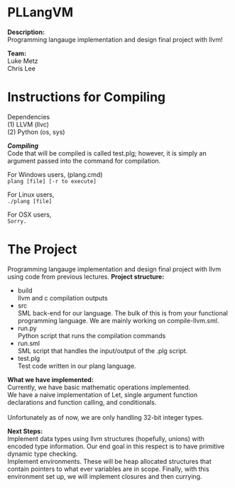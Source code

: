 PLLangVM
========
<b>Description:</b><br>
Programming langauge implementation and design final project with llvm!

<b>Team:</b><br>
Luke Metz<br>
Chris Lee<br>



Instructions for Compiling
===========================

Dependencies<br>
(1) LLVM  (llvc)<br>
(2) Python (os, sys)<br>

<b><i>Compiling</i></b><br>
Code that will be compiled is called test.plg; however, it is simply an argument passed into the command for compilation.

For Windows users, (plang.cmd)<br>
`plang [file] [-r to execute]`

For Linux users, <br>
`./plang [file]`

For OSX users, <br>
`Sorry.`

The Project
==========================
Programming langauge implementation and design final project with llvm using code from previous lectures.
<b>Project structure:</b><br>
<ul>
<li>build</li>
 llvm and c compilation outputs<br>
<li>src</li>
 SML back-end for our language. The bulk of this is from your functional
programming language. We are mainly working on compile-llvm.sml.<br>
<li>run.py</li>
 Python script that runs the compilation commands<br>
<li>run.sml</li>
 SML script that handles the input/output of the .plg script. <br>
<li>test.plg</li>
 Test code written in our plang language. <br>
 </ul>

<b>What we have implemented:</b><br>
Currently, we have basic mathematic operations implemented.<br>
We have a naive implementation of Let, single argument function declarations and function calling, and conditionals.<br>
 <br>
Unfortunately as of now, we are only handling 32-bit integer types.

<b>Next Steps:</b><br>
Implement data types using llvm structures (hopefully, unions) with encoded type information. Our end goal in this respect is to have primitive dynamic type checking.<br>
Implement environments. These will be heap allocated structures that
contain pointers to what ever variables are in scope.
Finally, with this environment set up, we will implement closures and then currying. <br>
